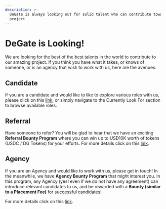 ```yaml
---
description: >-
  DeGate is always looking out for solid talent who can contribute towards our
  project
---
```


# DeGate is Looking!

We are looking for the best of the best talents in the world to contribute to our amazing project. If you think you have what it takes, or knows of someone, or is an agency that wish to work with us, here are the avenues:

## Candidate

If you are a candidate and would like to like to explore various roles with us, please click on this [link](https://degate.breezy.hr/), or simply navigate to the Currently Look For section to browse available roles.

## Referral

Have someone to refer? You will be glad to hear that we have an exciting **Referral Bounty Program** where you can win up to USD10K worth of tokens (USDC / DG Tokens) for your efforts. For more details click on this [link](degate-bounty-program/referral-bounty-program.md).

## Agency

If you are an Agency and would like to work with us, please get in touch! In the meanwhile, we have **Agency Bounty Program** that might interest you. In this program, any Agency (yes! even if we do not have any agreement) can introduce relevant candidates to us, and be rewarded with a **Bounty (similar to a Placement Fee)** for successful candidates!

For more details click on this [link](degate-bounty-program/agency-bounty-program.md).
